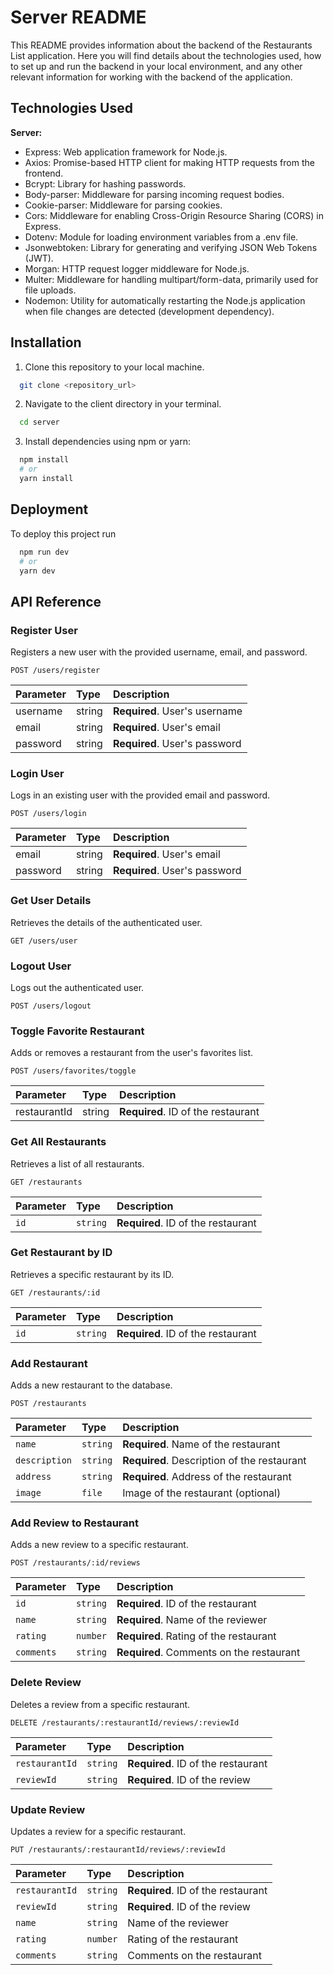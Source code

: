 
# Server README

This README provides information about the backend of the Restaurants List application. Here you will find details about the technologies used, how to set up and run the backend in your local environment, and any other relevant information for working with the backend of the application.


## Technologies Used

**Server:**

- Express: Web application framework for Node.js.
- Axios: Promise-based HTTP client for making HTTP requests from the frontend.
- Bcrypt: Library for hashing passwords.
- Body-parser: Middleware for parsing incoming request bodies.
- Cookie-parser: Middleware for parsing cookies.
- Cors: Middleware for enabling Cross-Origin Resource Sharing (CORS) in Express.
- Dotenv: Module for loading environment variables from a .env file.
- Jsonwebtoken: Library for generating and verifying JSON Web Tokens (JWT).
- Morgan: HTTP request logger middleware for Node.js.
- Multer: Middleware for handling multipart/form-data, primarily used for file uploads.
- Nodemon: Utility for automatically restarting the Node.js application when file changes are detected (development dependency).

## Installation

1. Clone this repository to your local machine.

```bash
  git clone <repository_url>
```

2. Navigate to the client directory in your terminal.

```bash
  cd server
```

3. Install dependencies using npm or yarn:

```bash
  npm install
  # or
  yarn install
```

## Deployment

To deploy this project run

```bash
  npm run dev
  # or
  yarn dev
```


## API Reference

### Register User

Registers a new user with the provided username, email, and password.

```http
POST /users/register
```

| Parameter | Type     | Description                       |
| :-------- | :------- | :-------------------------------- |
| username  | string   | **Required**. User's username    |
| email     | string   | **Required**. User's email       |
| password  | string   | **Required**. User's password    |


### Login User

Logs in an existing user with the provided email and password.

```http
POST /users/login
```

| Parameter | Type     | Description                       |
| :-------- | :------- | :-------------------------------- |
| email     | string   | **Required**. User's email       |
| password  | string   | **Required**. User's password    |


### Get User Details

Retrieves the details of the authenticated user.
```http
GET /users/user
```


### Logout User

Logs out the authenticated user.
```http
POST /users/logout
```


### Toggle Favorite Restaurant

Adds or removes a restaurant from the user's favorites list.
```http
POST /users/favorites/toggle
```

| Parameter      | Type     | Description                             |
| :------------- | :------- | :-------------------------------------- |
| restaurantId   | string   | **Required**. ID of the restaurant      |


### Get All Restaurants

Retrieves a list of all restaurants.
```http
GET /restaurants
```

| Parameter | Type     | Description                       |
| :-------- | :------- | :-------------------------------- |
| `id`      | `string` | **Required**. ID of the restaurant|

### Get Restaurant by ID

Retrieves a specific restaurant by its ID.
```http
GET /restaurants/:id
```

| Parameter | Type     | Description                       |
| :-------- | :------- | :-------------------------------- |
| `id`      | `string` | **Required**. ID of the restaurant|

### Add Restaurant

Adds a new restaurant to the database.
```http
POST /restaurants
```

| Parameter     | Type     | Description                             |
| :------------ | :------- | :-------------------------------------- |
| `name`        | `string` | **Required**. Name of the restaurant    |
| `description` | `string` | **Required**. Description of the restaurant |
| `address`     | `string` | **Required**. Address of the restaurant |
| `image`       | `file`   | Image of the restaurant (optional)      |

### Add Review to Restaurant

Adds a new review to a specific restaurant.
```http
POST /restaurants/:id/reviews
```

| Parameter | Type     | Description                            |
| :-------- | :------- | :------------------------------------- |
| `id`      | `string` | **Required**. ID of the restaurant    |
| `name`    | `string` | **Required**. Name of the reviewer    |
| `rating`  | `number` | **Required**. Rating of the restaurant |
| `comments`| `string` | **Required**. Comments on the restaurant |

### Delete Review

Deletes a review from a specific restaurant.
```http
DELETE /restaurants/:restaurantId/reviews/:reviewId
```

| Parameter      | Type     | Description                            |
| :------------- | :------- | :------------------------------------- |
| `restaurantId`| `string` | **Required**. ID of the restaurant    |
| `reviewId`     | `string` | **Required**. ID of the review        |

### Update Review

Updates a review for a specific restaurant.
```http
PUT /restaurants/:restaurantId/reviews/:reviewId
```

| Parameter      | Type     | Description                            |
| :------------- | :------- | :------------------------------------- |
| `restaurantId`| `string` | **Required**. ID of the restaurant    |
| `reviewId`     | `string` | **Required**. ID of the review        |
| `name`         | `string` | Name of the reviewer                   |
| `rating`       | `number` | Rating of the restaurant               |
| `comments`     | `string` | Comments on the restaurant             |
